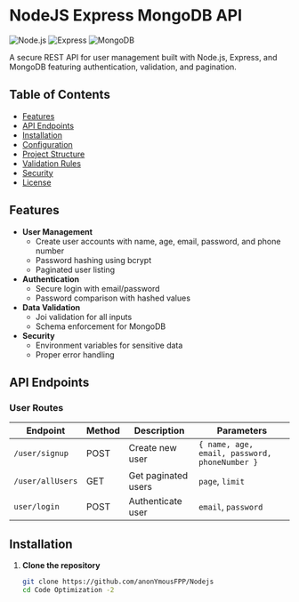 # NodeJS Express MongoDB API

![Node.js](https://img.shields.io/badge/Node.js-18%2B-green)
![Express](https://img.shields.io/badge/Express-4.x-blue)
![MongoDB](https://img.shields.io/badge/MongoDB-7%2B-brightgreen)

A secure REST API for user management built with Node.js, Express, and MongoDB featuring authentication, validation, and pagination.

## Table of Contents
- [Features](#features)
- [API Endpoints](#api-endpoints)
- [Installation](#installation)
- [Configuration](#configuration)
- [Project Structure](#project-structure)
- [Validation Rules](#validation-rules)
- [Security](#security)
- [License](#license)

## Features

- **User Management**
  - Create user accounts with name, age, email, password, and phone number
  - Password hashing using bcrypt
  - Paginated user listing
- **Authentication**
  - Secure login with email/password
  - Password comparison with hashed values
- **Data Validation**
  - Joi validation for all inputs
  - Schema enforcement for MongoDB
- **Security**
  - Environment variables for sensitive data
  - Proper error handling

## API Endpoints

### User Routes
|     Endpoint    | Method | Description | Parameters |
|-----------------|--------|-------------|------------|
| `/user/signup`  | POST   | Create new user | `{ name, age, email, password, phoneNumber }` |
| `/user/allUsers`| GET    | Get paginated users | `page`, `limit` |
| `user/login`    | POST   | Authenticate user | `email`, `password` |

## Installation

1. **Clone the repository**
   ```bash
   git clone https://github.com/anonYmousFPP/Nodejs
   cd Code Optimization -2
